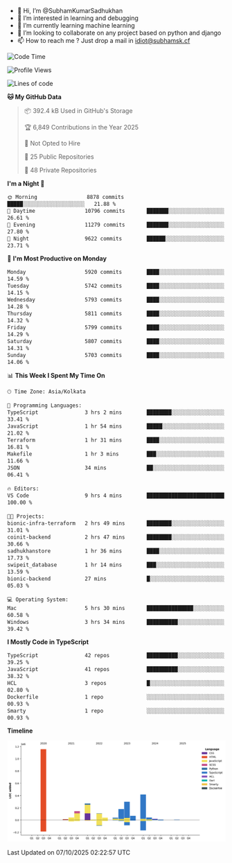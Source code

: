 - 👋 Hi, I’m @SubhamKumarSadhukhan
- 👀 I’m interested in learning and debugging
- 🌱 I’m currently learning machine learning
- 💞️ I’m looking to collaborate on any project based on python and django
- 📫 How to reach me ?
      Just drop a mail in idiot@subhamsk.cf

<!---
SubhamKumarSadhukhan/SubhamKumarSadhukhan is a ✨ special ✨ repository because its `README.md` (this file) appears on your GitHub profile.
You can click the Preview link to take a look at your changes.
--->


<!--START_SECTION:waka-->
![Code Time](http://img.shields.io/badge/Code%20Time-3%2C096%20hrs%201%20min-blue)

![Profile Views](http://img.shields.io/badge/Profile%20Views-0-blue)

![Lines of code](https://img.shields.io/badge/From%20Hello%20World%20I%27ve%20Written-2.8%20million%20lines%20of%20code-blue)

**🐱 My GitHub Data** 

> 📦 392.4 kB Used in GitHub's Storage 
 > 
> 🏆 6,849 Contributions in the Year 2025
 > 
> 🚫 Not Opted to Hire
 > 
> 📜 25 Public Repositories 
 > 
> 🔑 48 Private Repositories 
 > 
**I'm a Night 🦉** 

```text
🌞 Morning                8878 commits        █████░░░░░░░░░░░░░░░░░░░░   21.88 % 
🌆 Daytime                10796 commits       ███████░░░░░░░░░░░░░░░░░░   26.61 % 
🌃 Evening                11279 commits       ███████░░░░░░░░░░░░░░░░░░   27.80 % 
🌙 Night                  9622 commits        ██████░░░░░░░░░░░░░░░░░░░   23.71 % 
```
📅 **I'm Most Productive on Monday** 

```text
Monday                   5920 commits        ████░░░░░░░░░░░░░░░░░░░░░   14.59 % 
Tuesday                  5742 commits        ████░░░░░░░░░░░░░░░░░░░░░   14.15 % 
Wednesday                5793 commits        ████░░░░░░░░░░░░░░░░░░░░░   14.28 % 
Thursday                 5811 commits        ████░░░░░░░░░░░░░░░░░░░░░   14.32 % 
Friday                   5799 commits        ████░░░░░░░░░░░░░░░░░░░░░   14.29 % 
Saturday                 5807 commits        ████░░░░░░░░░░░░░░░░░░░░░   14.31 % 
Sunday                   5703 commits        ████░░░░░░░░░░░░░░░░░░░░░   14.06 % 
```


📊 **This Week I Spent My Time On** 

```text
🕑︎ Time Zone: Asia/Kolkata

💬 Programming Languages: 
TypeScript               3 hrs 2 mins        ████████░░░░░░░░░░░░░░░░░   33.41 % 
JavaScript               1 hr 54 mins        █████░░░░░░░░░░░░░░░░░░░░   21.02 % 
Terraform                1 hr 31 mins        ████░░░░░░░░░░░░░░░░░░░░░   16.81 % 
Makefile                 1 hr 3 mins         ███░░░░░░░░░░░░░░░░░░░░░░   11.66 % 
JSON                     34 mins             ██░░░░░░░░░░░░░░░░░░░░░░░   06.41 % 

🔥 Editors: 
VS Code                  9 hrs 4 mins        █████████████████████████   100.00 % 

🐱‍💻 Projects: 
bionic-infra-terraform   2 hrs 49 mins       ████████░░░░░░░░░░░░░░░░░   31.01 % 
coinit-backend           2 hrs 47 mins       ████████░░░░░░░░░░░░░░░░░   30.66 % 
sadhukhanstore           1 hr 36 mins        ████░░░░░░░░░░░░░░░░░░░░░   17.73 % 
swipeit_database         1 hr 14 mins        ███░░░░░░░░░░░░░░░░░░░░░░   13.59 % 
bionic-backend           27 mins             █░░░░░░░░░░░░░░░░░░░░░░░░   05.03 % 

💻 Operating System: 
Mac                      5 hrs 30 mins       ███████████████░░░░░░░░░░   60.58 % 
Windows                  3 hrs 34 mins       ██████████░░░░░░░░░░░░░░░   39.42 % 
```

**I Mostly Code in TypeScript** 

```text
TypeScript               42 repos            ██████████░░░░░░░░░░░░░░░   39.25 % 
JavaScript               41 repos            ██████████░░░░░░░░░░░░░░░   38.32 % 
HCL                      3 repos             █░░░░░░░░░░░░░░░░░░░░░░░░   02.80 % 
Dockerfile               1 repo              ░░░░░░░░░░░░░░░░░░░░░░░░░   00.93 % 
Smarty                   1 repo              ░░░░░░░░░░░░░░░░░░░░░░░░░   00.93 % 
```



**Timeline**

![Lines of Code chart](https://raw.githubusercontent.com/SubhamKumarSadhukhan/SubhamKumarSadhukhan/main/assets/bar_graph.png)


 Last Updated on 07/10/2025 02:22:57 UTC
<!--END_SECTION:waka-->

